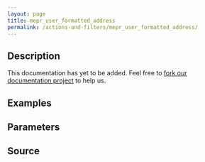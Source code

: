 ```yaml
---
layout: page
title: mepr_user_formatted_address
permalink: /actions-and-filters/mepr_user_formatted_address/
---
```


## Description

This documentation has yet to be added. Feel free to [fork our documentation project](https://github.com/caseproof/memberpress-docs) to help us.

## Examples


## Parameters


## Source

